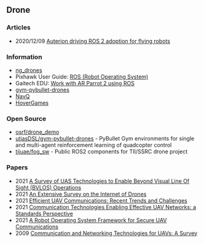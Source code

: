 ## Drone


### Articles
- 2020/12/09 [Auterion driving ROS 2 adoption for flying robots](https://auterion.com/auterion-driving-ros-2-adoption-for-flying-robots/)


### Information
- [ng_drones](http://wiki.ros.org/ng_drones)
- Pixhawk User Guide: [ROS (Robot Operating System)](https://docs.px4.io/master/en/ros/)
- Gaitech EDU: [Work with AR Parrot 2 using ROS](https://edu.gaitech.hk/drones/ar_parrot_2/ar-parrot-2-ros.html)
- [gym-pybullet-drones](https://utiasdsl.github.io/gym-pybullet-drones/)
- [NavQ](https://nxp.gitbook.io/8mmnavq/)
- [HoverGames](https://nxp.gitbook.io/hovergames/)



### Open Source
- [osrf/drone_demo](https://github.com/osrf/drone_demo)
- [utiasDSL/gym-pybullet-drones](https://github.com/utiasDSL/gym-pybullet-drones) - PyBullet Gym environments for single and multi-agent reinforcement learning of quadcopter control
- [tiiuae/fog_sw](https://github.com/tiiuae/fog_sw) - Public ROS2 components for TII/SSRC drone project


### Papers
- 2021 [A Survey of UAS Technologies to Enable Beyond Visual Line Of Sight (BVLOS) Operations](https://www.scitepress.org/Papers/2021/104469/104469.pdf)
- 2021 [An Extensive Survey on the Internet of Drones](https://arxiv.org/pdf/2007.12611.pdf)
- 2021 [Efficient UAV Communications: Recent Trends and Challenges](file:///Users/stoney/Downloads/TSP_CMC_41208.pdf)
- 2021 [Communication Technologies Enabling Effective UAV Networks: a Standards Perspective](https://hal.inria.fr/hal-03190494/file/Drone_Networking.pdf)
- 2021 [A Robot Operating System Framework for Secure UAV Communications](https://www.mdpi.com/1424-8220/21/4/1369/pdf)
- 2009 [Communication and Networking Technologies for UAVs: A Survey](https://arxiv.org/abs/2009.02280)


